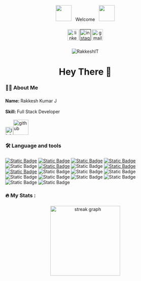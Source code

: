 <div align="center">
 <img src="https://user-images.githubusercontent.com/74038190/213844263-a8897a51-32f4-4b3b-b5c2-e1528b89f6f3.png" width="50px" /> &nbsp; Welcome &nbsp; <img src="https://user-images.githubusercontent.com/74038190/213844263-a8897a51-32f4-4b3b-b5c2-e1528b89f6f3.png" width="50px" />
</div>

###

<div align="center">
  <a href='https://www.linkedin.com/in/rakkesh444/'><img src="https://img.shields.io/static/v1?message=LinkedIn&logo=linkedin&label=&color=0077B5&logoColor=white&labelColor=&style=for-the-badge" height="35" alt="linkedin logo"  /></a>
 <a href=''><img src="https://img.shields.io/badge/website-000000?style=for-the-badge&logo=About.me&logoColor=white" height="35" alt="instagram logo"  /></a>
 <a href='mailto:rakkeshit@gmail.com'><img src="https://img.shields.io/static/v1?message=Gmail&logo=gmail&label=&color=D14836&logoColor=white&labelColor=&style=for-the-badge" height="35" alt="gmail logo"  />
</a>
</div>

###

<div align="center">
  <p align="center"> <img src="https://komarev.com/ghpvc/?username=RakkeshIT&label=Profile%20views&color=0e75b6&style=flat" alt="RakkeshIT" /> </p>
</div>

###

<h1 align="center">Hey There 👋</h1>

###

<h3 align="left">👩‍💻  About Me</h3>

###

<p align="left"> <b>Name: </b> Rakkesh Kumar J<br><br>
<b>Skill: </b> Full Stack Developer <br><br><a href='https://www.linkedin.com/in/rakkesh444/'><img width="25" height="25" src="https://img.icons8.com/color/48/linkedin.png" alt="linkedin" title="LinkedIn"/></a><a href='https://github.com/RakkeshIT'><img width="48" height="48" src="https://img.icons8.com/pulsar-color/48/github.png" alt="github" title="GitHub"/></a></p>

###

<h3 align="left">🛠 Language and tools</h3>

###

[![Static Badge](https://img.shields.io/badge/React%20-%20red)]([https://www.linkedin.com/in/rakkesh444/](https://github.com/RakkeshIT/React-Project))
[![Static Badge](https://img.shields.io/badge/Laravel%20-%20indigo)](https://github.com/RakkeshIT/Internship/tree/main/Laraval-2/projectA1)
[![Static Badge](https://img.shields.io/badge/HTML-%20blue)](https://github.com/RakkeshIT/Internship/blob/main/btWebsite/MainPage/index.html)
[![Static Badge](https://img.shields.io/badge/css-%20yellowgreen)](https://github.com/RakkeshIT/Internship/blob/main/btWebsite/MainPage/homepage.css)
![Static Badge](https://img.shields.io/badge/javascript-purple)
[![Static Badge](https://img.shields.io/badge/bootstrap-indigo)](https://github.com/RakkeshIT/Internship/blob/main/btWebsite/MainPage/index.html)
![Static Badge](https://img.shields.io/badge/Tailwind%20-%20red)
[![Static Badge](https://img.shields.io/badge/PHP%20-%20laravel%20-%20red)](https://laravel.com/)
[![Static Badge](https://img.shields.io/badge/laravel%20-%20Spatie%20-%20indigo)](https://github.com/RakkeshIT/Projects/blob/main/react-breez-inertia-A1/resources/js/Pages/Admin/List/RolePerList.jsx)
![Static Badge](https://img.shields.io/badge/Inertia%20Js%20-%20indigo)
![Static Badge](https://img.shields.io/badge/Mysql%20-%20black)
![Static Badge](https://img.shields.io/badge/Anaconda%20-%20green)
![Static Badge](https://img.shields.io/badge/Python-%20red)
![Static Badge](https://img.shields.io/badge/Numpy-%20indigo)
![Static Badge](https://img.shields.io/badge/Pandas-%20indigo)
![Static Badge](https://img.shields.io/badge/MatplotLib%20-%20red)
![Static Badge](https://img.shields.io/badge/Redux-%20BISCOTTI%20)
![Static Badge](https://img.shields.io/badge/seaborn-%20green)




###

<h3 align="left">🔥   My Stats :</h3>

###

<div align="center">
  <img src="https://streak-stats.demolab.com?user=RakkeshIT&locale=en&mode=daily&theme=dark&hide_border=false&border_radius=5&order=3" height="220" alt="streak graph"  />
</div>

###
